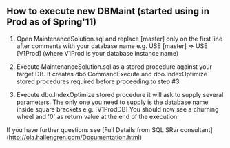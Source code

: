 ## How to execute new DBMaint (started using in Prod as of Spring'11)

1. Open MaintenanceSolution.sql and replace [master] only on the first line after comments with your database name
e.g. USE [master] => USE [V1Prod] (where V1Prod is your database instance name)

2. Execute MaintenanceSolution.sql as a stored procedure against your target DB.
It creates dbo.CommandExecute and dbo.IndexOptimize stored procedures required before proceeding to step #3.

3. Execute dbo.IndexOptimize stored procedure it will ask to supply several parameters. The only one you need
 to supply is the database name inside square brackets e.g. [V1ProdDB]
 You should now see a churning wheel and '0' as return value at the end of the execution.
 
 
If you have further questions see [Full Details from SQL SRvr consultant] (http://ola.hallengren.com/Documentation.html)
 
 
